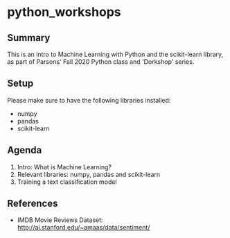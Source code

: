 # python_workshops

## Summary

This is an intro to Machine Learning with Python and the scikit-learn library, as part of Parsons' Fall 2020 Python class and 'Dorkshop' series.

## Setup

Please make sure to have the following libraries installed:

- numpy
- pandas
- scikit-learn

## Agenda

1. Intro: What is Machine Learning?
2. Relevant libraries: numpy, pandas and scikit-learn
3. Training a text classification model

## References

- IMDB Movie Reviews Dataset: http://ai.stanford.edu/~amaas/data/sentiment/
